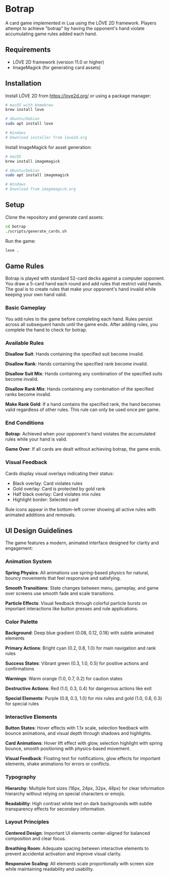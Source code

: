 # Botrap

A card game implemented in Lua using the LÖVE 2D framework. Players attempt to achieve "botrap" by having the opponent's hand violate accumulating game rules added each hand.

## Requirements

- LÖVE 2D framework (version 11.0 or higher)
- ImageMagick (for generating card assets)

## Installation

Install LÖVE 2D from https://love2d.org/ or using a package manager:

```bash
# macOS with Homebrew
brew install love

# Ubuntu/Debian
sudo apt install love

# Windows
# Download installer from love2d.org
```

Install ImageMagick for asset generation:

```bash
# macOS
brew install imagemagick

# Ubuntu/Debian  
sudo apt install imagemagick

# Windows
# Download from imagemagick.org
```

## Setup

Clone the repository and generate card assets:

```bash
cd botrap
./scripts/generate_cards.sh
```

Run the game:

```bash
love .
```

## Game Rules

Botrap is played with standard 52-card decks against a computer opponent. You draw a 5-card hand each round and add rules that restrict valid hands. The goal is to create rules that make your opponent's hand invalid while keeping your own hand valid.

### Basic Gameplay

You add rules to the game before completing each hand. Rules persist across all subsequent hands until the game ends. After adding rules, you complete the hand to check for botrap.

### Available Rules

**Disallow Suit**: Hands containing the specified suit become invalid.

**Disallow Rank**: Hands containing the specified rank become invalid.

**Disallow Suit Mix**: Hands containing any combination of the specified suits become invalid.

**Disallow Rank Mix**: Hands containing any combination of the specified ranks become invalid.

**Make Rank Gold**: If a hand contains the specified rank, the hand becomes valid regardless of other rules. This rule can only be used once per game.

### End Conditions

**Botrap**: Achieved when your opponent's hand violates the accumulated rules while your hand is valid.

**Game Over**: If all cards are dealt without achieving botrap, the game ends.

### Visual Feedback

Cards display visual overlays indicating their status:

- Black overlay: Card violates rules
- Gold overlay: Card is protected by gold rank
- Half black overlay: Card violates mix rules
- Highlight border: Selected card

Rule icons appear in the bottom-left corner showing all active rules with animated additions and removals.

## UI Design Guidelines

The game features a modern, animated interface designed for clarity and engagement:

### Animation System

**Spring Physics**: All animations use spring-based physics for natural, bouncy movements that feel responsive and satisfying.

**Smooth Transitions**: State changes between menu, gameplay, and game over screens use smooth fade and scale transitions.

**Particle Effects**: Visual feedback through colorful particle bursts on important interactions like button presses and rule applications.

### Color Palette

**Background**: Deep blue gradient (0.08, 0.12, 0.18) with subtle animated elements

**Primary Actions**: Bright cyan (0.2, 0.8, 1.0) for main navigation and rank rules

**Success States**: Vibrant green (0.3, 1.0, 0.5) for positive actions and confirmations  

**Warnings**: Warm orange (1.0, 0.7, 0.2) for caution states

**Destructive Actions**: Red (1.0, 0.3, 0.4) for dangerous actions like exit

**Special Elements**: Purple (0.8, 0.3, 1.0) for mix rules and gold (1.0, 0.8, 0.3) for special rules

### Interactive Elements

**Button States**: Hover effects with 1.1x scale, selection feedback with bounce animations, and visual depth through shadows and highlights.

**Card Animations**: Hover lift effect with glow, selection highlight with spring bounce, smooth positioning with physics-based movement.

**Visual Feedback**: Floating text for notifications, glow effects for important elements, shake animations for errors or conflicts.

### Typography

**Hierarchy**: Multiple font sizes (16px, 24px, 32px, 48px) for clear information hierarchy without relying on special characters or emojis.

**Readability**: High contrast white text on dark backgrounds with subtle transparency effects for secondary information.

### Layout Principles

**Centered Design**: Important UI elements center-aligned for balanced composition and clear focus.

**Breathing Room**: Adequate spacing between interactive elements to prevent accidental activation and improve visual clarity.

**Responsive Scaling**: All elements scale proportionally with screen size while maintaining readability and usability.
